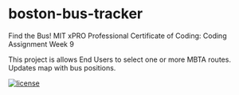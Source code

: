 # boston-bus-tracker
Find the Bus!
MIT xPRO Professional Certificate of Coding: Coding Assignment Week 9

This project is allows End Users to select one or more MBTA routes.
Updates map with bus positions.

[![license](https://img.shields.io/github/license/DAVFoundation/captain-n3m0.svg?style=flat-square)](https://github.com/MegNieves/boston-bus-tracker/blob/515955f78124d0a5bb68d12a4f9f8b14f95fca4e/LICENSE)


